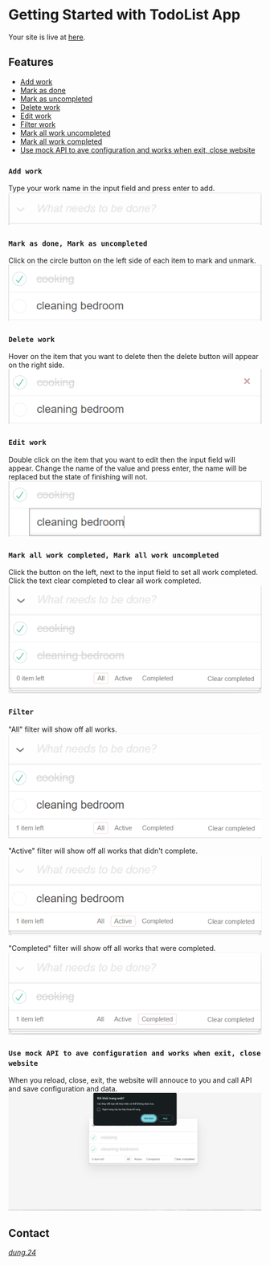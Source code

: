 # Getting Started with TodoList App

Your site is live at [here](https://jessiicamaru.github.io/todo/).

## Features

-   [Add work](#add-work)
-   [Mark as done](#mark-as-done-mark-as-uncompleted)
-   [Mark as uncompleted](#mark-as-done-mark-as-uncompleted)
-   [Delete work](#delete-work)
-   [Edit work](#edit-work)
-   [Filter work](#filter)
-   [Mark all work uncompleted](#mark-all-work-completed-mark-all-work-uncompleted)
-   [Mark all work completed](#mark-all-work-completed-mark-all-work-uncompleted)
-   [Use mock API to ave configuration and works when exit, close website](#use-mock-api-to-ave-configuration-and-works-when-exit-close-website)

### `Add work`

Type your work name in the input field and press enter to add.
![add work](./imageReadme/image.png)

### `Mark as done, Mark as uncompleted`

Click on the circle button on the left side of each item to mark and unmark.
![mark work](./imageReadme/image-1.png)

### `Delete work`

Hover on the item that you want to delete then the delete button will appear on the right side.
![delete work](./imageReadme/image-2.png)

### `Edit work`

Double click on the item that you want to edit then the input field will appear. Change the name of the value and press enter, the name will be replaced but the state of finishing will not.
![edit work](./imageReadme/image-3.png)

### `Mark all work completed, Mark all work uncompleted`

Click the button on the left, next to the input field to set all work completed. Click the text clear completed to clear all work completed.
![mark all](./imageReadme/image-4.png)

### `Filter`

"All" filter will show off all works.
![filter work](./imageReadme/image-6.png)

"Active" filter will show off all works that didn't complete.
![filter work](./imageReadme/image-7.png)

"Completed" filter will show off all works that were completed.
![filter work](./imageReadme/image-8.png)

### `Use mock API to ave configuration and works when exit, close website`

When you reload, close, exit, the website will annouce to you and call API and save configuration and data.
![api](./imageReadme/image-5.png)

## Contact

[_dung.24_](https://www.instagram.com/_dung.24_/)
